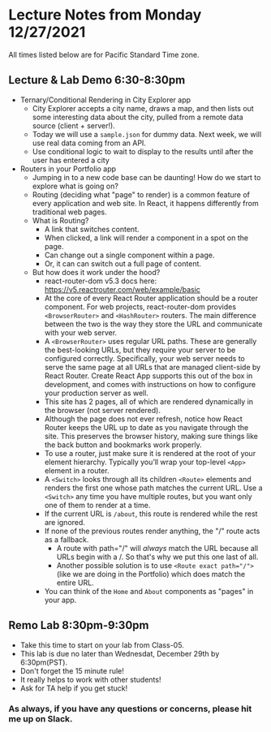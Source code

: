 # Lecture Notes from Monday 12/27/2021
All times listed below are for Pacific Standard Time zone.

## Lecture & Lab Demo 6:30-8:30pm
- Ternary/Conditional Rendering in City Explorer app
  - City Explorer accepts a city name, draws a map, and then lists out some interesting data about the city, pulled from a remote data source (client + server!).
  - Today we will use a `sample.json` for dummy data. Next week, we will use real data coming from an API.
  - Use conditional logic to wait to display to the results until after the user has entered a city
- Routers in your Portfolio app
  - Jumping in to a new code base can be daunting! How do we start to explore what is going on?
  - Routing (deciding what "page" to render) is a common feature of every application and web site. In React, it happens differently from traditional web pages.
  - What is Routing?
    - A link that switches content.
    - When clicked, a link will render a component in a spot on the page.
    - Can change out a single component within a page.
    - Or, it can can switch out a full page of content.
  - But how does it work under the hood?
    - react-router-dom v5.3 docs here: https://v5.reactrouter.com/web/example/basic
    - At the core of every React Router application should be a router component. For web projects, react-router-dom provides `<BrowserRouter>` and `<HashRouter>` routers. The main difference between the two is the way they store the URL and communicate with your web server.
    - A `<BrowserRouter>` uses regular URL paths. These are generally the best-looking URLs, but they require your server to be configured correctly. Specifically, your web server needs to serve the same page at all URLs that are managed client-side by React Router. Create React App supports this out of the box in development, and comes with instructions on how to configure your production server as well.
    - This site has 2 pages, all of which are rendered dynamically in the browser (not server rendered).
    - Although the page does not ever refresh, notice how React Router keeps the URL up to date as you navigate through the site. This preserves the browser history, making sure things like the back button and bookmarks work properly.
    - To use a router, just make sure it is rendered at the root of your element hierarchy. Typically you’ll wrap your top-level `<App>` element in a router.
    - A `<Switch>` looks through all its children `<Route>` elements and renders the first one whose path matches the current URL. Use a `<Switch>` any time you have multiple routes, but you want only one of them to render at a time.
    - If the current URL is `/about`, this route is rendered while the rest are ignored.
    - If none of the previous routes render anything, the "/" route acts as a fallback.
      - A route with path="/" will *always* match the URL because all URLs begin with a /. So that's why we put this one last of all. 
      - Another possible solution is to use `<Route exact path="/">` (like we are doing in the Portfolio) which does match the entire URL.
    - You can think of the `Home` and `About` components as "pages" in your app.


## Remo Lab 8:30pm-9:30pm
- Take this time to start on your lab from Class-05.
- This lab is due no later than Wednesdat, December 29th by 6:30pm(PST).
- Don't forget the 15 minute rule!
- It really helps to work with other students!
- Ask for TA help if you get stuck!


### As always, if you have any questions or concerns, please hit me up on Slack.
